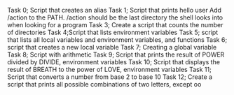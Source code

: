 Task 0; Script that creates an alias
Task 1; Script that prints hello user
Add /action to the PATH. /action should be the last directory the shell looks into when looking for a program
Task 3; Create a script that counts the number of directories
Task 4;Script that lists environment variables
Task 5; script that lists all local variables and environment variables, and functions
Task 6; script that creates a new local variable
Task 7; Creating a global variable
Task 8; Script with arithmetic
Task 9; Script that prints the result of POWER divided by DIVIDE, environment variables
Task 10; Script that displays the result of BREATH to the power of LOVE, environment variables
Task 11; Script that converts a number from base 2 to base 10
Task 12; Create a script that prints all possible combinations of two letters, except oo

